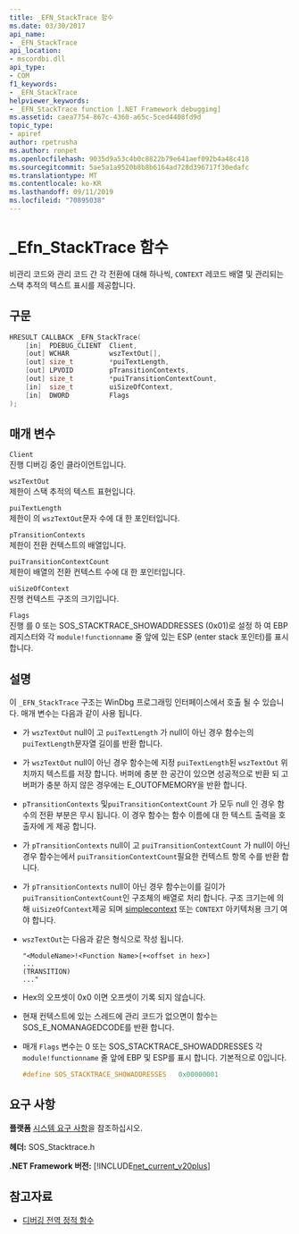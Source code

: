 ```yaml
---
title: _EFN_StackTrace 함수
ms.date: 03/30/2017
api_name:
- _EFN_StackTrace
api_location:
- mscordbi.dll
api_type:
- COM
f1_keywords:
- _EFN_StackTrace
helpviewer_keywords:
- _EFN_StackTrace function [.NET Framework debugging]
ms.assetid: caea7754-867c-4360-a65c-5ced4408fd9d
topic_type:
- apiref
author: rpetrusha
ms.author: ronpet
ms.openlocfilehash: 9035d9a53c4b0c8822b79e641aef092b4a48c418
ms.sourcegitcommit: 5ae5a1a9520b8b8b6164ad728d396717f30edafc
ms.translationtype: MT
ms.contentlocale: ko-KR
ms.lasthandoff: 09/11/2019
ms.locfileid: "70895038"
---
```

# <a name="_efn_stacktrace-function"></a>\_Efn\_StackTrace 함수
비관리 코드와 관리 코드 간 각 전환에 대해 하나씩, `CONTEXT` 레코드 배열 및 관리되는 스택 추적의 텍스트 표시를 제공합니다.  
  
## <a name="syntax"></a>구문  
  
```cpp  
HRESULT CALLBACK _EFN_StackTrace(  
    [in]  PDEBUG_CLIENT  Client,  
    [out] WCHAR          wszTextOut[],  
    [out] size_t         *puiTextLength,  
    [out] LPVOID         pTransitionContexts,  
    [out] size_t         *puiTransitionContextCount,  
    [in]  size_t         uiSizeOfContext,  
    [in]  DWORD          Flags  
);  
```  
  
## <a name="parameters"></a>매개 변수  
 `Client`  
 진행 디버깅 중인 클라이언트입니다.  
  
 `wszTextOut`  
 제한이 스택 추적의 텍스트 표현입니다.  
  
 `puiTextLength`  
 제한이 의 `wszTextOut`문자 수에 대 한 포인터입니다.  
  
 `pTransitionContexts`  
 제한이 전환 컨텍스트의 배열입니다.  
  
 `puiTransitionContextCount`  
 제한이 배열의 전환 컨텍스트 수에 대 한 포인터입니다.  
  
 `uiSizeOfContext`  
 진행 컨텍스트 구조의 크기입니다.  
  
 `Flags`  
 진행 를 0 또는 SOS_STACKTRACE_SHOWADDRESSES (0x01)로 설정 하 여 EBP 레지스터와 각 `module!functionname` 줄 앞에 있는 ESP (enter stack 포인터)를 표시 합니다.  
  
## <a name="remarks"></a>설명  
 이 `_EFN_StackTrace` 구조는 WinDbg 프로그래밍 인터페이스에서 호출 될 수 있습니다. 매개 변수는 다음과 같이 사용 됩니다.  
  
- 가 `wszTextOut` null이 고 `puiTextLength` 가 null이 아닌 경우 함수는의 `puiTextLength`문자열 길이를 반환 합니다.  
  
- 가 `wszTextOut` null이 아닌 경우 함수는에 지정 `puiTextLength`된 `wszTextOut` 위치까지 텍스트를 저장 합니다. 버퍼에 충분 한 공간이 있으면 성공적으로 반환 되 고 버퍼가 충분 하지 않은 경우에는 E_OUTOFMEMORY을 반환 합니다.  
  
- `pTransitionContexts` 및`puiTransitionContextCount` 가 모두 null 인 경우 함수의 전환 부분은 무시 됩니다. 이 경우 함수는 함수 이름에 대 한 텍스트 출력을 호출자에 게 제공 합니다.  
  
- 가 `pTransitionContexts` null이 고 `puiTransitionContextCount` 가 null이 아닌 경우 함수는에서 `puiTransitionContextCount`필요한 컨텍스트 항목 수를 반환 합니다.  
  
- 가 `pTransitionContexts` null이 아닌 경우 함수는이를 길이가 `puiTransitionContextCount`인 구조체의 배열로 처리 합니다. 구조 크기는에 의해 `uiSizeOfContext`제공 되며 [simplecontext](../../../../docs/framework/unmanaged-api/debugging/stacktrace-simplecontext-structure.md) 또는 `CONTEXT` 아키텍처용 크기 여야 합니다.  
  
- `wszTextOut`는 다음과 같은 형식으로 작성 됩니다.  
  
    ```output  
    "<ModuleName>!<Function Name>[+<offset in hex>]  
    ...  
    (TRANSITION)  
    ..."  
    ```  
  
- Hex의 오프셋이 0x0 이면 오프셋이 기록 되지 않습니다.  
  
- 현재 컨텍스트에 있는 스레드에 관리 코드가 없으면이 함수는 SOS_E_NOMANAGEDCODE를 반환 합니다.  
  
- 매개 `Flags` 변수는 0 또는 SOS_STACKTRACE_SHOWADDRESSES 각 `module!functionname` 줄 앞에 EBP 및 ESP를 표시 합니다. 기본적으로 0입니다.  
  
    ```cpp  
    #define SOS_STACKTRACE_SHOWADDRESSES   0x00000001  
    ```  
  
## <a name="requirements"></a>요구 사항  
 **플랫폼** [시스템 요구 사항](../../../../docs/framework/get-started/system-requirements.md)을 참조하십시오.  
  
 **헤더:** SOS_Stacktrace.h  
  
 **.NET Framework 버전:** [!INCLUDE[net_current_v20plus](../../../../includes/net-current-v20plus-md.md)]  
  
## <a name="see-also"></a>참고자료

- [디버깅 전역 정적 함수](../../../../docs/framework/unmanaged-api/debugging/debugging-global-static-functions.md)
